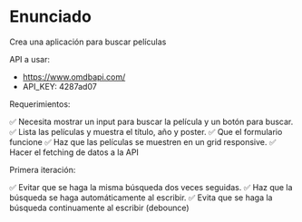 # Enunciado

Crea una aplicación para buscar películas

API a usar:

- <https://www.omdbapi.com/>
- API_KEY: 4287ad07

<!-- <https://www.omdbapi.com/?apikey=4287ad07&s=Avengers> -->

Requerimientos:

✅ Necesita mostrar un input para buscar la película y un botón para buscar.
✅ Lista las películas y muestra el título, año y poster.
✅ Que el formulario funcione
✅ Haz que las películas se muestren en un grid responsive.
✅ Hacer el fetching de datos a la API

Primera iteración:

✅ Evitar que se haga la misma búsqueda dos veces seguidas.
✅ Haz que la búsqueda se haga automáticamente al escribir.
✅ Evita que se haga la búsqueda continuamente al escribir (debounce)

<!-- apikey=aef58733 -->
